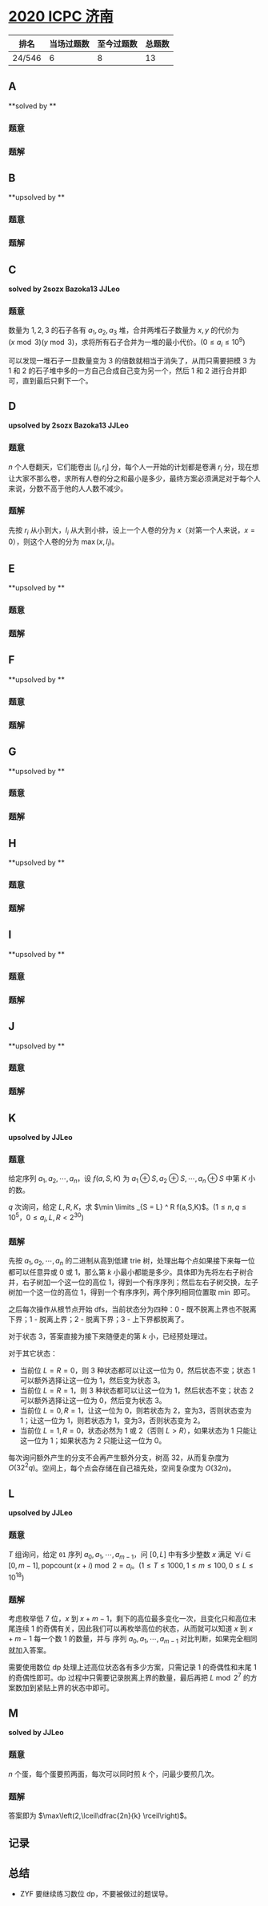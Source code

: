# [2020 ICPC 济南](https://www.nowcoder.com/acm/contest/11383)

| 排名   | 当场过题数 | 至今过题数 | 总题数 |
| ------ | ---------- | ---------- | ------ |
| 24/546 | 6          | 8          | 13     |

## **A**

**solved by **

### 题意



### 题解



## **B**

**upsolved by **

### 题意



### 题解



## **C**

**solved by 2sozx Bazoka13 JJLeo**

### 题意

数量为 $1,2,3$ 的石子各有 $a_1,a_2,a_3$ 堆，合并两堆石子数量为 $x,y$ 的代价为 $(x \bmod 3)(y \bmod 3)$，求将所有石子合并为一堆的最小代价。($0 \le a_i \le 10^9$)

可以发现一堆石子一旦数量变为 $3$ 的倍数就相当于消失了，从而只需要把模 $3$ 为 $1$ 和 $2$ 的石子堆中多的一方自己合成自己变为另一个，然后 $1$ 和 $2$ 进行合并即可，直到最后只剩下一个。

## **D**

**upsolved by 2sozx Bazoka13 JJLeo**

### 题意

$n$ 个人卷翻天，它们能卷出 $[l_i,r_i]$ 分，每个人一开始的计划都是卷满 $r_i$ 分，现在想让大家不那么卷，求所有人卷的分之和最小是多少，最终方案必须满足对于每个人来说，分数不高于他的人人数不减少。

### 题解

先按 $r_i$ 从小到大，$l_i$ 从大到小排，设上一个人卷的分为 $x$（对第一个人来说，$x=0$），则这个人卷的分为 $\max(x,l_i)$。

## **E**

**upsolved by **

### 题意



### 题解



## **F**

**upsolved by **

### 题意



### 题解



## **G**

**upsolved by **

### 题意



### 题解



## **H**

**upsolved by **

### 题意



### 题解



## **I**

**upsolved by **

### 题意



### 题解



## **J**

**upsolved by **

### 题意



### 题解



## **K**

**upsolved by JJLeo**

### 题意

给定序列 $a_1,a_2,\cdots,a_n$，设 $f(a,S,K)$ 为 $a_1 \oplus S, a_2 \oplus S, \cdots, a_n \oplus S$ 中第 $K$ 小的数。

$q$ 次询问，给定 $L,R,K$，求 $\min \limits _{S = L} ^ R f(a,S,K)$。($1 \le n,q \le 10^5$，$0 \le a_i,L,R < 2^{30}$)

### 题解

先按 $a_1,a_2,\cdots,a_n$ 的二进制从高到低建 trie 树，处理出每个点如果接下来每一位都可以任意异或 $0$ 或 $1$，那么第 $k$ 小最小都能是多少。具体即为先将左右子树合并，右子树加一个这一位的高位 $1$，得到一个有序序列；然后左右子树交换，左子树加一个这一位的高位 $1$，得到一个有序序列，两个序列相同位置取 $\min$ 即可。

之后每次操作从根节点开始 dfs，当前状态分为四种：0 - 既不脱离上界也不脱离下界；1 - 脱离上界；2 - 脱离下界；3 - 上下界都脱离了。

对于状态 3，答案直接为接下来随便走的第 $k$ 小，已经预处理过。

对于其它状态：

- 当前位 $L=R=0$，则 3 种状态都可以让这一位为 $0$，然后状态不变；状态 1 可以额外选择让这一位为 $1$，然后变为状态 3。
- 当前位 $L=R=1$，则 3 种状态都可以让这一位为 $1$，然后状态不变；状态 2 可以额外选择让这一位为 $0$，然后变为状态 3。
- 当前位 $L=0,R=1$，让这一位为 $0$，则若状态为 2，变为3，否则状态变为 1；让这一位为 $1$，则若状态为 1，变为3，否则状态变为 2。
- 当前位 $L=1,R=0$，状态必然为 1 或 2（否则 $L > R$），如果状态为 1 只能让这一位为 $1$；如果状态为 2 只能让这一位为 $0$。

每次询问额外产生的分支不会再产生额外分支，树高 $32$，从而复杂度为 $O(32^2q)$。空间上，每个点会存储在自己祖先处，空间复杂度为 $O(32n)$。

## **L**

**upsolved by JJLeo**

### 题意

$T$ 组询问，给定 $\texttt{01}$ 序列 $a_0,a_1,\cdots, a_{m-1}$，问 $[0,L]$ 中有多少整数 $x$ 满足 $\forall i \in [0,m-1],\operatorname{popcount}(x+i) \bmod 2 = a_i$。($1 \le T \le 1000,1 \le m \le 100,0 \le L \le 10^{18}$)

### 题解

考虑枚举低 $7$ 位，$x$ 到 $x+m-1$，剩下的高位最多变化一次，且变化只和高位末尾连续 $1$ 的奇偶有关，因此我们可以再枚举高位的状态，从而就可以知道 $x$ 到 $x+m-1$ 每一个数 $1$ 的数量，并与 序列 $a_0,a_1,\cdots, a_{m-1}$ 对比判断，如果完全相同就加入答案。

需要使用数位 dp 处理上述高位状态各有多少方案，只需记录 $1$ 的奇偶性和末尾 $1$ 的奇偶性即可。dp 过程中只需要记录脱离上界的数量，最后再把 $L \bmod 2^7$ 的方案数加到紧贴上界的状态中即可。

## **M**

**solved by JJLeo**

### 题意

$n$ 个蛋，每个蛋要煎两面，每次可以同时煎 $k$ 个，问最少要煎几次。

### 题解

答案即为 $\max\left(2,\lceil\dfrac{2n}{k} \rceil\right)$。

## **记录**



## **总结**

- ZYF 要继续练习数位 dp，不要被做过的题误导。